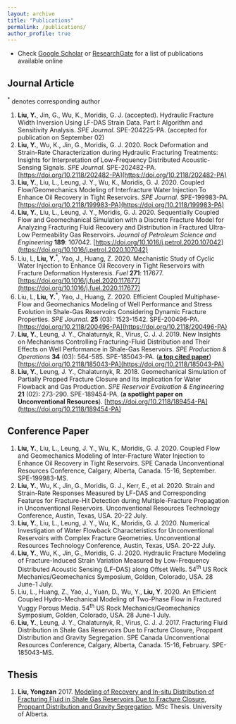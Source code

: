 ```yaml
---
layout: archive
title: "Publications"
permalink: /publications/
author_profile: true
---
```


- Check [Google Scholar](https://scholar.google.com/citations?user=jYtKN4EAAAAJ&hl=en) or [ResearchGate](https://www.researchgate.net/profile/Yongzan_Liu) for a list of publications available online

## Journal Article
<sup>\*</sup> denotes corresponding author

1. **Liu, Y.**, Jin, G., Wu, K., Moridis, G. J. (accepted). Hydraulic Fracture Width Inversion Using LF-DAS Strain Data. Part I: Algorithm and Sensitivity Analysis. *SPE Journal*. SPE-204225-PA. (accepted for publication on September 02)
1. **Liu, Y.**, Wu, K., Jin, G., Moridis, G. J. 2020. Rock Deformation and Strain-Rate Characterization during Hydraulic Fracturing Treatments: Insights for Interpretation of Low-Frequency Distributed Acoustic-Sensing Signals. *SPE Journal*. SPE-202482-PA. [https://doi.org/10.2118/202482-PA](https://doi.org/10.2118/202482-PA)
1. **Liu, Y.**, Liu, L., Leung, J. Y., Wu, K., Moridis, G. J. 2020. Coupled Flow/Geomechanics Modeling of Interfracture Water Injection To Enhance Oil Recovery in Tight Reservoirs. *SPE Journal*. SPE-199983-PA. [https://doi.org/10.2118/199983-PA](https://doi.org/10.2118/199983-PA)
1. **Liu, Y.**, Liu, L., Leung, J. Y., Moridis, G. J. 2020. Sequentially Coupled Flow and Geomechanical Simulation with a Discrete Fracture Model for Analyzing Fracturing Fluid Recovery and Distribution in Fractured Ultra-Low Permeability Gas Reservoirs. *Journal of Petroleum Science and Engineering* **189**: 107042. [https://doi.org/10.1016/j.petrol.2020.107042](https://doi.org/10.1016/j.petrol.2020.107042)
1. Liu, L, **Liu, Y.**<sup>\*</sup>, Yao, J., Huang, Z. 2020. Mechanistic Study of Cyclic Water Injection to Enhance Oil Recovery in Tight Reservoirs with Fracture Deformation Hysteresis. *Fuel* **271**: 117677. [https://doi.org/10.1016/j.fuel.2020.117677](https://doi.org/10.1016/j.fuel.2020.117677)
1. Liu, L, **Liu, Y.**<sup>\*</sup>, Yao, J., Huang, Z. 2020. Efficient Coupled Multiphase-Flow and Geomechanics Modeling of Well Performance and Stress Evolution in Shale-Gas Reservoirs Considering Dynamic Fracture Properties. *SPE Journal*. **25** (03): 1523-1542. SPE-200496-PA. [https://doi.org/10.2118/200496-PA](https://doi.org/10.2118/200496-PA)
1. **Liu, Y.**, Leung, J. Y., Chalaturnyk, R., Virus, C. J. J. 2019. New Insights on Mechanisms Controlling Fracturing-Fluid Distribution and Their Effects on Well Performance in Shale-Gas Reservoirs. *SPE Production & Operations* **34** (03): 564-585. SPE-185043-PA. ([**a top cited paper**](https://pubs.spe.org/en/jpt/jpt-briefs-detail-page/?art=4435&_ga=2.201033703.83858885.1596388435-1436095270.1579205773)) [https://doi.org/10.2118/185043-PA](https://doi.org/10.2118/185043-PA)
1. **Liu, Y.**, Leung, J. Y., Chalaturnyk, R. 2018. Geomechanical Simulation of Partially Propped Fracture Closure and Its Implication for Water Flowback and Gas Production. *SPE Reservoir Evaluation & Engineering* **21** (02): 273-290. SPE-189454-PA. (**a spotlight paper on Unconventional Resources**). [https://doi.org/10.2118/189454-PA](https://doi.org/10.2118/189454-PA)

## Conference Paper
1. **Liu, Y.**, Liu, L., Leung, J. Y., Wu, K., Moridis, G. J. 2020. Coupled Flow and Geomechanics Modeling of Inter-Fracture Water Injection to Enhance Oil Recovery in Tight Reservoirs. SPE Canada Unconventional Resources Conference, Calgary, Alberta, Canada. 15-16, September. SPE-199983-MS.
1. **Liu, Y.**, Wu, K., Jin, G., Moridis, G. J., Kerr, E., et al. 2020. Strain and Strain-Rate Responses Measured by LF-DAS and Corresponding Features for Fracture-Hit Detection during Multiple-Fracture Propagation in Unconventional Reservoirs. Unconventional Resources Technology Conference, Austin, Texas, USA. 20-22 July.
1. **Liu, Y.**, Liu, L., Leung, J. Y., Wu, K., Moridis, G. J. 2020. Numerical Investigation of Water Flowback Characteristics for Unconventional Reservoirs with Complex Fracture Geometries. Unconventional Resources Technology Conference, Austin, Texas, USA. 20-22 July.
1. **Liu, Y.**, Wu, K., Jin, G., Moridis, G. J. 2020. Hydraulic Fracture Modeling of Fracture-Induced Strain Variation Measured by Low-Frequency Distributed Acoustic Sensing (LF-DAS) along Offset Wells. 54<sup>th</sup> US Rock Mechanics/Geomechanics Symposium, Golden, Colorado, USA. 28 June-1 July.
1. Liu, L., Huang, Z., Yao, J., Yuan, D., Wu, Y., **Liu, Y**. 2020. An Efficient Coupled Hydro-Mechanical Modeling of Two-Phase Flow in Fractured Vuggy Porous Media. 54<sup>th</sup> US Rock Mechanics/Geomechanics Symposium, Golden, Colorado, USA. 28 June-1 July. 
1. **Liu, Y.**, Leung, J. Y., Chalaturnyk, R., Virus, C. J. J. 2017. Fracturing Fluid Distribution in Shale Gas Reservoirs Due to Fracture Closure, Proppant Distribution and Gravity Segregation. SPE Canada Unconventional Resources Conference, Calgary, Alberta, Canada. 15-16, February. SPE-185043-MS.

## Thesis
1. **Liu, Yongzan** 2017. [Modeling of Recovery and In-situ Distribution of Fracturing Fluid in Shale Gas Reservoirs Due to Fracture Closure, Proppant Distribution and Gravity Segregation](http://yongzanliu.github.io/files/Liu_Yongzan_201703_MSc.pdf). MSc Thesis. University of Alberta.